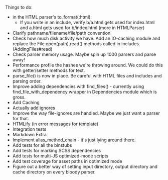 Things to do:

- in the HTML parser's to_format(:html):
  - If you write <!-- @include a --> in an include, verify b/a.html gets used for index.html and a.html gets used for b/index.html (more in HTMLParser)
- Clarify pathname/filename/file/path convention
- Check how much disk activity we have. Add an IO-caching module and replace the File.open(path).read() methods called in includes. (AddingFiles#read)
- Check parser memory usage. Maybe spin up 1000 parsers and parse away!
- Performance profile the hashes we're throwing around. We could do this with getter/setter methods for text.
- parse_file() is now in place. Be careful with HTML files and includes and parsing order.
- Improve adding dependencies with find_files() - currently using find_file_with_dependency wrapper in Dependencies module which is gross.
- Add Caching
- Actually add ignores
- Improve the way file-ignores are handled. Maybe we just want a parser for that.
- HTMLify (in error messages for template)
- Integration tests
- Markdown Extra
- Implement alias_method_chain - it's just lying around there.
- Add tests for all the binstubs
- Add tests for marking SCSS dependencies
- Add tests for multi-JS optimized-mode scripts
- Add test coverage for asset paths in optimized mode
- Figure out a better way of setting input directory, output directory and cache directory on every bloody parser.